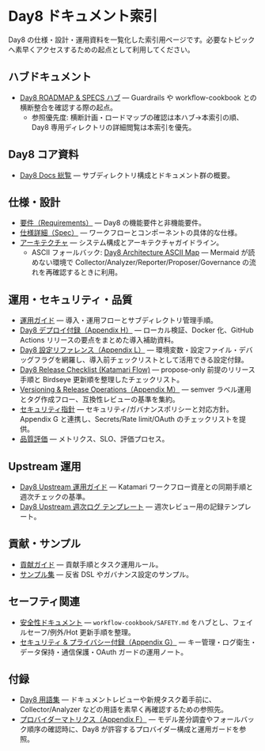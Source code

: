 # Day8 ドキュメント索引

Day8 の仕様・設計・運用資料を一覧化した索引用ページです。必要なトピックへ素早くアクセスするための起点として利用してください。

## ハブドキュメント
- [Day8 ROADMAP & SPECS ハブ](ROADMAP_AND_SPECS.md) — Guardrails や workflow-cookbook との横断整合を確認する際の起点。
  - 参照優先度: 横断計画・ロードマップの確認は本ハブ→本索引の順、Day8 専用ディレクトリの詳細閲覧は本索引を優先。

## Day8 コア資料
- [Day8 Docs 総覧](day8/README.md) — サブディレクトリ構成とドキュメント群の概要。

## 仕様・設計
- [要件（Requirements）](day8/spec/01_requirements.md) — Day8 の機能要件と非機能要件。
- [仕様詳細（Spec）](day8/spec/02_spec.md) — ワークフローとコンポーネントの具体的な仕様。
- [アーキテクチャ](day8/design/03_architecture.md) — システム構成とアーキテクチャガイドライン。
  - ASCII フォールバック: [Day8 Architecture ASCII Map](Architecture_ASCII.md) — Mermaid が読めない環境で Collector/Analyzer/Reporter/Proposer/Governance の流れを再確認するときに利用。

## 運用・セキュリティ・品質
- [運用ガイド](day8/ops/04_ops.md) — 導入・運用フローとサブディレクトリ管理手順。
- [Day8 デプロイ付録（Appendix H）](addenda/H_Deploy_Guide.md) — ローカル検証、Docker 化、GitHub Actions リリースの要点をまとめた導入補助資料。
- [Day8 設定リファレンス（Appendix L）](addenda/L_Config_Reference.md) — 環境変数・設定ファイル・デバッグフラグを網羅し、導入前チェックリストとして活用できる設定付録。
- [Day8 Release Checklist (Katamari Flow)](Release_Checklist.md) — propose-only 前提のリリース手順と Birdseye 更新順を整理したチェックリスト。
- [Versioning & Release Operations（Appendix M）](addenda/M_Versioning_Release.md) — semver ラベル運用とタグ作成フロー、互換性レビューの基準を集約。
- [セキュリティ指針](day8/security/05_security.md) — セキュリティ/ガバナンスポリシーと対応方針。Appendix G と連携し、Secrets/Rate limit/OAuth のチェックリストを提供。
- [品質評価](day8/quality/06_quality.md) — メトリクス、SLO、評価プロセス。

## Upstream 運用
- [Day8 Upstream 運用ガイド](UPSTREAM.md) — Katamari ワークフロー資産との同期手順と週次チェックの基準。
- [Day8 Upstream 週次ログ テンプレート](UPSTREAM_WEEKLY_LOG.md) — 週次レビュー用の記録テンプレート。

## 貢献・サンプル
- [貢献ガイド](day8/guides/07_contributing.md) — 貢献手順とタスク運用ルール。
- [サンプル集](day8/examples/10_examples.md) — 反省 DSL やガバナンス設定のサンプル。

## セーフティ関連
- [安全性ドキュメント](safety.md) — `workflow-cookbook/SAFETY.md` をハブとし、フェイルセーフ/例外/Hot 更新手順を整理。
- [セキュリティ & プライバシー付録（Appendix G）](addenda/G_Security_Privacy.md) — キー管理・ログ衛生・データ保持・通信保護・OAuth ガードの運用ノート。

## 付録
- [Day8 用語集](addenda/A_Glossary.md) — ドキュメントレビューや新規タスク着手前に、Collector/Analyzer などの用語を素早く再確認するための参照先。
- [プロバイダーマトリクス（Appendix F）](addenda/F_Provider_Matrix.md) — モデル差分調査やフォールバック順序の確認時に、Day8 が許容するプロバイダー構成と運用ガードを参照。
